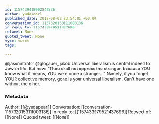 ```yaml
---
id: 1157439438902849536
author: yudapearl
published_date: 2019-08-02 23:54:01 +00:00
conversation_id: 1157320153111003136
in_reply_to: 1157433979521437696
retweet: None
quoted_tweet: None
type: tweet
tags:

---
```


@jasonintrator @glogauer_jakob Universal liberalism is central indeed to Jewish life. But how: "Thou shall not oppress the stranger, because YOU know what it means, YOU were once a stranger..." Namely, if you forget YOUR collective memory, gone is your universal liberalism. Can't have one without the other.

### Metadata

Author: [[@yudapearl]]
Conversation: [[conversation-1157320153111003136]]
In reply to: [[1157433979521437696]]
Retweet of: [[None]]
Quoted tweet: [[None]]
